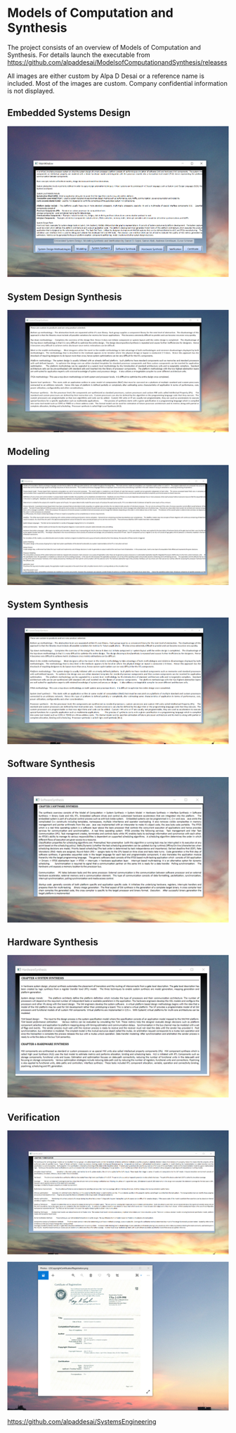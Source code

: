# Models of Computation and Synthesis

The project consists of an overview of Models of Computation and Synthesis. For details launch the executable from https://github.com/alpaddesai/ModelsofComputationandSynthesis/releases

All images are either custom by Alpa D Desai or a reference name is included. Most of the images are custom. Company confidential information is not displayed.

## Embedded Systems Design 
![image](EmbeddedSystem.png)

## System Design Synthesis
![image](SystemDesignSynthesis.png)

## Modeling
![image](Modeling.png)

## System Synthesis
![image](SystemSynthesis.png)

## Software Synthesis
![image](SoftwareSynthesis.png)

## Hardware Synthesis
![image](HardwareSynthesis.png)

## Verification 
![image](Verification.png)

![image](USCopyrightCertificate.png)

https://github.com/alpaddesai/SystemsEngineering
